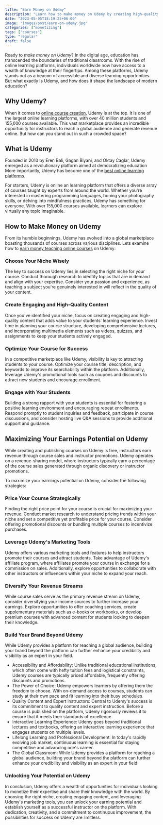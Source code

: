 ```yaml
---
title: "Earn Money on Udemy"
description: "Learn how to make money on Udemy by creating high-quality courses, increasing visibility, and using smart marketing strategies to grow your online income."
date: "2023-05-05T18:19:25+06:00"
image: "images/post/earn-on-udemy.jpg"
categories: ["monetizing"]
tags: ["courses"]
type: "regular"
draft: false
---
```


Ready to _make money on Udemy_? In the digital age, education has transcended the boundaries of traditional classrooms. With the rise of online learning platforms, individuals worldwide now have access to a wealth of knowledge at their fingertips. Among these platforms, Udemy stands out as a beacon of accessible and diverse learning opportunities. But what exactly is Udemy, and how does it shape the landscape of modern education?

## Why Udemy?

When it comes to [online course creation](/blog/how-to-create-online-courses/), Udemy is at the top. It is one of the largest online learning platforms, with over 40 million students and 155,000 courses available. This vast marketplace provides an incredible opportunity for instructors to reach a global audience and generate revenue online. But how can you stand out in such a crowded space?

## What is Udemy

Founded in 2010 by Eren Bali, Gagan Biyani, and Oktay Caglar, Udemy emerged as a revolutionary platform aimed at democratizing education More importantly, Udemy has become one of the [best online learning platforms](/blog/best-online-course-platforms/).

For starters, Udemy is online an learning platform that offers a diverse array of courses taught by experts from around the world. Whether you're interested in mastering programming languages, honing your photography skills, or delving into mindfulness practices, Udemy has something for everyone. With over 155,000 courses available, learners can explore virtually any topic imaginable.

## How to Make Money on Udemy

From its humble beginnings, Udemy has evolved into a global marketplace boasting thousands of courses across various disciplines. Lets examine how to [earn money teaching online courses](/blog/make-money-teaching-online-courses/) on Udemy:

### Choose Your Niche Wisely

The key to success on Udemy lies in selecting the right niche for your course. Conduct thorough research to identify topics that are in demand and align with your expertise. Consider your passion and experience, as teaching a subject you're genuinely interested in will reflect in the quality of your content.

### Create Engaging and High-Quality Content

Once you've identified your niche, focus on creating engaging and high-quality content that adds value to your students' learning experience. Invest time in planning your course structure, developing comprehensive lectures, and incorporating multimedia elements such as videos, quizzes, and assignments to keep your students actively engaged.

### Optimize Your Course for Success

In a competitive marketplace like Udemy, visibility is key to attracting students to your course. Optimize your course title, description, and keywords to improve its searchability within the platform. Additionally, leverage Udemy's promotional tools such as coupons and discounts to attract new students and encourage enrollment.

### Engage with Your Students

Building a strong rapport with your students is essential for fostering a positive learning environment and encouraging repeat enrollments. Respond promptly to student inquiries and feedback, participate in course discussions, and consider hosting live Q&A sessions to provide additional support and guidance.

## Maximizing Your Earnings Potential on Udemy

While creating and publishing courses on Udemy is free, instructors earn revenue through course sales and instructor promotions. Udemy operates on a revenue-sharing model, where instructors typically earn a percentage of the course sales generated through organic discovery or instructor promotions.

To maximize your earnings potential on Udemy, consider the following strategies:

### Price Your Course Strategically

Finding the right price point for your course is crucial for maximizing your revenue. Conduct market research to understand pricing trends within your niche and set a competitive yet profitable price for your course. Consider offering promotional discounts or bundling multiple courses to incentivize purchases.

### Leverage Udemy's Marketing Tools

Udemy offers various marketing tools and features to help instructors promote their courses and attract students. Take advantage of Udemy's affiliate program, where affiliates promote your course in exchange for a commission on sales. Additionally, explore opportunities to collaborate with other instructors or influencers within your niche to expand your reach.

### Diversify Your Revenue Streams

While course sales serve as the primary revenue stream on Udemy, consider diversifying your income sources to further increase your earnings. Explore opportunities to offer coaching services, create supplementary materials such as e-books or workbooks, or develop premium courses with advanced content for students looking to deepen their knowledge.

### Build Your Brand Beyond Udemy

While Udemy provides a platform for reaching a global audience, building your brand beyond the platform can further enhance your credibility and visibility as an expert in your field.

- Accessibility and Affordability: Unlike traditional educational institutions, which often come with hefty tuition fees and logistical constraints, Udemy courses are typically priced affordable, frequently offering discounts and promotions.
- The Power of Choice: Udemy empowers learners by offering them the freedom to choose. With on-demand access to courses, students can study at their own pace and fit learning into their busy schedules.
- Quality Content and Expert Instructors: Central to Udemy's success is its commitment to quality content and expert instruction. Before a course is published on the platform, Udemy rigorously reviews it to ensure that it meets their standards of excellence.
- Interactive Learning Experience: Udemy goes beyond traditional lectures and textbooks, offering an interactive learning experience that engages students on multiple levels.
- Lifelong Learning and Professional Development: In today's rapidly evolving job market, continuous learning is essential for staying competitive and advancing one's career.
- The Global Classroom: While Udemy provides a platform for reaching a global audience, building your brand beyond the platform can further enhance your credibility and visibility as an expert in your field.

### Unlocking Your Potential on Udemy

In conclusion, Udemy offers a wealth of opportunities for individuals looking to monetize their expertise and share their knowledge with the world. By choosing the right niche, creating engaging content, and leveraging Udemy's marketing tools, you can unlock your earning potential and establish yourself as a successful instructor on the platform. With dedication, creativity, and a commitment to continuous improvement, the possibilities for success on Udemy are limitless.
